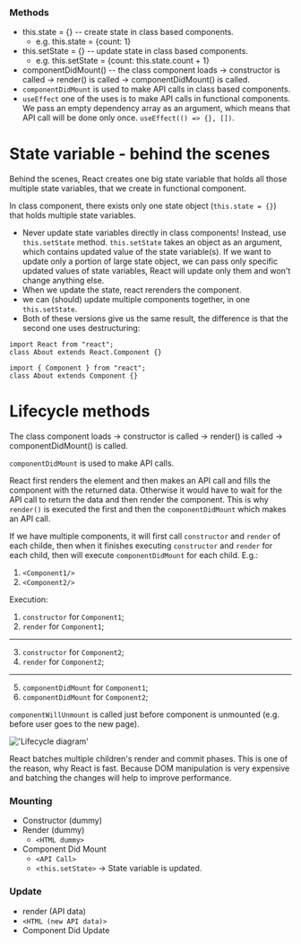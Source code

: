 ### Methods

- this.state = {}  -- create state in class based components.
  - e.g. this.state = {count: 1}
- this.setState = {} -- update state in class based components.
  - e.g. this.setState = {count: this.state.count + 1}
- componentDidMount() -- the class component loads -> constructor is called -> render() is called -> componentDidMount() is called.
- ```componentDidMount``` is used to make API calls in class based components.
- ```useEffect``` one of the uses is to make API calls in functional components. We pass an empty dependency array as an argument, which means that API call will be done only once. ```useEffect(() => {}, [])```.



# State variable - behind the scenes

Behind the scenes, React creates one big state variable that holds all those multiple state variables, that we create in functional component.

In class component, there exists only one state object (```this.state = {}```) that holds multiple state variables.

- Never update state variables directly in class components! Instead, use ```this.setState``` method. ```this.setState``` takes an object as an argument, which contains updated value of the state variable(s). If we want to update only a portion of large state object, we can pass only specific updated values of state variables, React will update only them and won't change anything else.
- When we update the state, react rerenders the component.
- we can (should) update multiple components together, in one ```this.setState```.
- Both of these versions give us the same result, the difference is that the second one uses destructuring:
```
import React from "react";
class About extends React.Component {}
```
```
import { Component } from "react";
class About extends Component {}
```


# Lifecycle methods

The class component loads -> constructor is called -> render() is called -> componentDidMount() is called.



```componentDidMount``` is used to make API calls.

React first renders the element and then makes an API call and fills the component with the returned data. Otherwise it would have to wait for the API call to return the data and then render the component. This is why ```render()``` is executed the first and then the ```componentDidMount``` which makes an API call.

If we have multiple components, it will first call ```constructor``` and ```render``` of each childe, then when it finishes executing  ```constructor``` and ```render``` for each child, then will execute ```componentDidMount``` for each child. E.g.:
1. ```<Component1/>```
2. ```<Component2/>```

Execution:
1. ```constructor```  for ```Component1```;
2. ```render```  for ```Component1```;
--------------------------------------------------
3. ```constructor```  for ```Component2```;
4. ```render```  for ```Component2```;
-------------------------------------------------
5. ```componentDidMount```  for ```Component1```;
6. ```componentDidMount```  for ```Component2```;


```componentWillUnmount``` is called just before component is unmounted (e.g. before user goes to the new page).

!['Lifecycle diagram'](/assignments/diagrams/react-lifecycle-methods.png)


React batches multiple children's render and commit phases. This is one of the reason, why React is fast. Because DOM manipulation is very expensive and batching the changes will help to improve performance.



### Mounting

- Constructor (dummy)
- Render (dummy)
   - ```<HTML dummy>```
- Component Did Mount
  - ```<API Call>```
  - ```<this.setState>``` -> State variable is updated.

### Update

  - render (API data)
  - ```<HTML (new API data)>```
- Component Did Update

